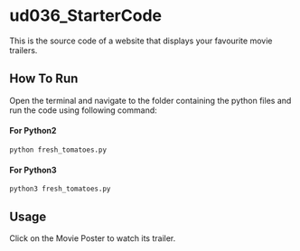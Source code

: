# ud036_StarterCode
This is the source code of a website that displays your favourite movie trailers.

How To Run
----------
Open the terminal and navigate to the folder containing the python files and run the code using following command:

#### For Python2

```python fresh_tomatoes.py```

#### For Python3
```python3 fresh_tomatoes.py```

Usage
-----

Click on the Movie Poster to watch its trailer.
